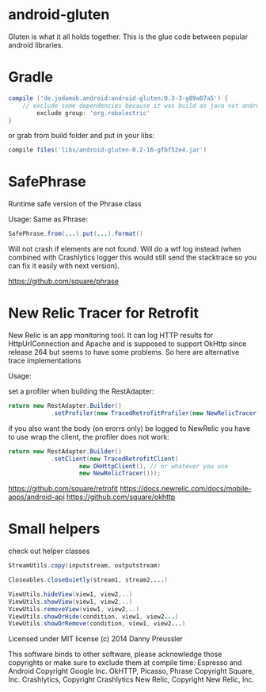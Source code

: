 android-gluten
==============

Gluten is what it all holds together.
This is the glue code between popular android libraries.


Gradle
======

```groovy
compile ('de.jodamob.android:android-gluten:0.3-3-g89a07a5') {
    // exclude some dependencies because it was build as java not android project
        exclude group: 'org.robolectric'
}
```

or grab from build folder and put in your libs:

```groovy
compile files('libs/android-gluten-0.2-16-gfbf52e4.jar')
```


SafePhrase
==========
Runtime safe version of the Phrase class

Usage:
Same as Phrase:

```java
SafePhrase.from(...).put(...).format()
```

Will not crash if elements are not found. Will do a wtf log instead (when combined with Crashlytics
logger this would still send the stacktrace so you can fix it easily with next version).


https://github.com/square/phrase


New Relic Tracer for Retrofit
====================================
New Relic is an app monitoring tool. It can log HTTP results for HttpUrlConnection and Apache and is supposed to support OkHttp
 since release 264 but seems to have some problems. So here are alternative trace implementations


Usage:

set a profiler when building the RestAdapter:

```java
return new RestAdapter.Builder()
            .setProfiler(new TracedRetrofitProfiler(new NewRelicTracer()));
```

if you also want the body (on erorrs only) be logged to NewRelic
you have to use wrap the client, the profiler does not work:

```java
return new RestAdapter.Builder()
            .setClient(new TracedRetrofitClient(
                    new OkHttpClient(), // or whatever you use
                    new NewRelicTracer()));
```


https://github.com/square/retrofit
https://docs.newrelic.com/docs/mobile-apps/android-api
https://github.com/square/okhttp



Small helpers
====================================

check out helper classes

```java
StreamUtils.copy(inputstream, outputstream)

Closeables.closeQuietly(stream1, stream2,...)

ViewUtils.hideView(view1, view2,..)
ViewUtils.showView(view1, view2,..)
ViewUtils.removeView(view1, view2,..)
ViewUtils.showOrHide(condition, view1, view2...)
ViewUtils.showOrRemove(condition, view1, view2...)
```



Licensed under MIT license
(c) 2014 Danny Preussler

This software binds to other software, please acknowledge those copyrights
or make sure to exclude them at compile time:
Espresso and Android Copyright Google Inc.
OkHTTP, Picasso, Phrase Copyright Square, Inc.
Crashlytics, Copyright Crashlytics
New Relic, Copyright New Relic, Inc.


